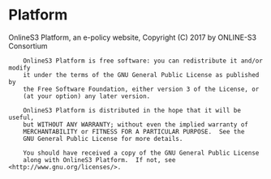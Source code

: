 # Platform

OnlineS3 Platform, an e-policy website, Copyright (C) 2017 by ONLINE-S3 Consortium

        OnlineS3 Platform is free software: you can redistribute it and/or modify
        it under the terms of the GNU General Public License as published by
        the Free Software Foundation, either version 3 of the License, or
        (at your option) any later version.

        OnlineS3 Platform is distributed in the hope that it will be useful,
        but WITHOUT ANY WARRANTY; without even the implied warranty of
        MERCHANTABILITY or FITNESS FOR A PARTICULAR PURPOSE.  See the
        GNU General Public License for more details.

        You should have received a copy of the GNU General Public License
        along with OnlineS3 Platform.  If not, see <http://www.gnu.org/licenses/>.
